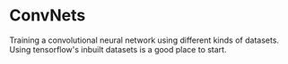 # ConvNets
Training a convolutional neural network using different kinds of datasets. Using tensorflow's inbuilt datasets is a good place to start.
